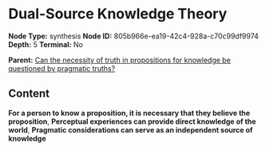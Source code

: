 # Dual-Source Knowledge Theory

**Node Type:** synthesis
**Node ID:** 805b966e-ea19-42c4-928a-c70c99df9974
**Depth:** 5
**Terminal:** No

**Parent:** [Can the necessity of truth in propositions for knowledge be questioned by pragmatic truths?](can-the-necessity-of-truth-in-propositions-for-knowledge-be-questioned-by-pragmatic-truths-antithesis-83cbea22-722e-405c-b064-118458be5d00.md)

## Content

**For a person to know a proposition, it is necessary that they believe the proposition**, **Perceptual experiences can provide direct knowledge of the world**, **Pragmatic considerations can serve as an independent source of knowledge**
